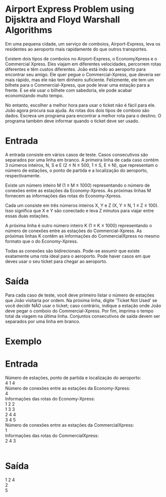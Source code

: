# Airport Express Problem using Dijsktra and Floyd Warshall Algorithms

Em uma pequena cidade, um serviço de comboios, Airport-Express, leva os residentes ao 
aeroporto mais rapidamente do que outros transportes. </br>

Existem dois tipos de comboios no Airport-Express, o EconomyXpress e o Commercial Xpress. 
Eles viajam em diferentes velocidades, percorrem rotas diferentes e têm custos 
diferentes. João está indo ao aeroporto para encontrar seu amigo. Ele quer pegue o 
Commercial-Xpress, que deveria ser mais rápido, mas ele não tem dinheiro suficiente. 
Felizmente, ele tem um bilhete para o Commercial-Xpress, que pode levar uma estação 
para a frente. E se ele usar o bilhete com sabedoria, ele pode acabar economizando muito 
tempo. </br>

No entanto, escolher a melhor hora para usar o ticket não é fácil para ele. João agora 
procura sua ajuda. As rotas dos dois tipos de comboio são dados. Escreva um programa 
para encontrar a melhor rota para o destino. O programa também deve informar quando 
o ticket deve ser usado. </br>

# Entrada
A entrada consiste em vários casos de teste. Casos consecutivos são separados por uma 
linha em branco. A primeira linha de cada caso contém 3 números inteiros, N, S e E (2 ≤ 
N ≤ 500, 1 ≤ S, E ≤ N), que representam o número de estações, o ponto de partida e a 
localização do aeroporto, respectivamente.


Existe um número inteiro M (1 ≤ M ≤ 1000) representando o número de conexões entre 
as estações da Economy-Xpress. As próximas linhas M fornecem as informações das 
rotas do Economy-Xpress.


Cada um consiste em três números inteiros X, Y e Z (X, Y ≤ N, 1 ≤ Z ≤ 100). Isso significa 
que X e Y são conectado e leva Z minutos para viajar entre essas duas estações.


A próxima linha é outro número inteiro K (1 ≤ K ≤ 1000) representando o número de 
conexões entre as estações do Commercial-Xpress. As próximas linhas K contêm as 
informações do CommercialXpress no mesmo formato que o do Economy-Xpress.


Todas as conexões são bidirecionais. Pode-se assumir que existe exatamente uma rota 
ideal para o aeroporto. Pode haver casos em que deves usar o seu ticket para chegar ao 
aeroporto.

# Saída
Para cada caso de teste, você deve primeiro listar o número de estações que João visitaria 
por ordem. Na próxima linha, digite 'Ticket Not Used' se você decidir NÃO usar o ticket; 
caso contrário, indique a estação onde João deve pegar o comboio do Commercial-Xpress. 
Por fim, imprima o tempo total da viagem na última linha. Conjuntos 
consecutivos de saída devem ser separados por uma linha em branco.


# Exemplo 
# Entrada </br>
Número de estações, ponto de partida e localização do aeroporto: </br>
4 1 4  </br>
Número de conexões entre as estações da Economy-Xpress: </br>
4 </br>
Informações das rotas do Economy-Xpress: </br>
1 2 2  </br>
1 3 3 </br>
2 4 4  </br>
3 4 5  </br>
Número de conexões entre as estações da CommercialXpress: </br>
1  </br>
Informações das rotas do CommercialXpress: </br>
2 4 3  </br> </br>

# Saída </br>
1 2 4  </br>
2  </br>
5 </br>
